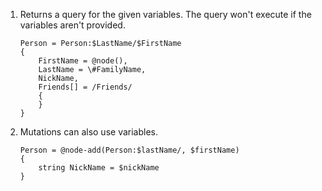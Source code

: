 ﻿01. Returns a query for the given variables. The query won't execute if the variables aren't provided.
    ```gcl
    Person = Person:$LastName/$FirstName
    {
        FirstName = @node(),
        LastName = \#FamilyName,
        NickName,
        Friends[] = /Friends/
        {
        }
    }
    ```

02. Mutations can also use variables.
    ```gcl
    Person = @node-add(Person:$lastName/, $firstName)
    {
        string NickName = $nickName
    }
    ```
